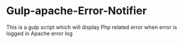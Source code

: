 # Gulp-apache-Error-Notifier
This is a gulp script which will display Php related error when error is logged in Apache error log
